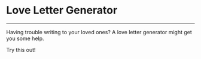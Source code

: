 # Love Letter Generator
---
Having trouble writing to your loved ones? 
A love letter generator might get you some help.

Try this out!

